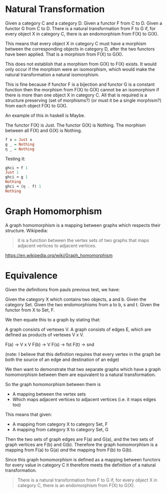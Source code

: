 # Natural Transformation

Given a category C and a category D.
Given a functor F from C to D.
Given a functor G from C to D.
There is a natural transformation from F to G if, for every object X in category C, there is an endomorphism from F(X) to G(X).

This means that every object X in category C must have a morphism between the corresponding objects in category D, after the two functors have been applied. That is a morphism from F(X) to G(X).

This does not establish that a morphism from G(X) to F(X) exists. It would only occur if the morphism were an isomorphism, which would make the natural transformation a natural isomorphism.

This is fine because if functor F is a bijection and functor G is a constant function then the morphism from F(X) to G(X) cannot be an isomorphism if there is more than one object X in category C.
All that is required is a structure preserving (set of morphisms?) (or must it be a single morphism?) from each object F(X) to G(X).

An example of this in haskell is Maybe.

The functor F(X) is Just.
The functor G(X) is Nothing.
The morphism between all F(X) and G(X) is Nothing.

```haskell
f x = Just x
g _ = Nothing
η _ = Nothing
```

Testing it:

```haskell
ghci ➜ f 1
Just 1
ghci ➜ g 1
Nothing
ghci ➜ (η . f) 1
Nothing
```

# Graph Homomorphism

A graph homomorphism is a mapping between graphs which respects their structure. Wikipedia:

> it is a function between the vertex sets of two graphs that maps adjacent vertices to adjacent vertices.

https://en.wikipedia.org/wiki/Graph_homomorphism

# Equivalence

Given the definitions from pauls previous test, we have:

Given the category X which contains two objects, a and b.
Given the category Set.
Given the two endomorphisms from a to b, s and t.
Given the functor from X to Set, F.

We then equate this to a graph by stating that:

A graph consists of vertexes V.
A graph consists of edges E, which are defined as products of vertexes V x V.

F(a) -> V x V
F(b) -> V
F(s) -> fst
F(t) -> snd

(note: I believe that this definition requires that every vertex in the graph be both the source of an edge and destination of an edge)

We then want to demonstrate that two separate graphs which have a graph homomorphism between them are equivalent to a natural transformation.

So the graph homomorphism between them is
 * A mapping between the vertex sets
 * Which maps adjacent vertices to adjacent vertices (i.e. it maps edges too)

This means that given:
 * A mapping from category X to category Set, F
 * A mapping from category X to category Set, G

Then the two sets of graph edges are F(a) and G(a), and the two sets of graph vertices are F(b) and G(b).
Therefore the graph homomorphism is a mapping from F(a) to G(a) _and_ the mapping from F(b) to G(b).

Since this graph homomorphism is defined as a mapping between functors for every value in category C it therefore meets the definition of a natural transformation.

> There is a natural transformation from F to G if, for every object X in category C, there is an endomorphism from F(X) to G(X).
